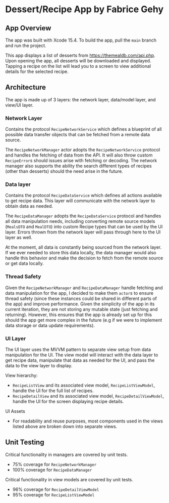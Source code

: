 #  Dessert/Recipe App by Fabrice Gehy

## App Overview
The app was built with Xcode 15.4. To build the app, pull the `main` branch and run the project.

This app displays a list of desserts from https://themealdb.com/api.php. Upon opening the app, all desserts will be downloaded and displayed. Tapping a recipe on the list will lead you to a screen to view additional details for the selected recipe. 

## Architecture
The app is made up of 3 layers: the network layer, data/model layer, and view/UI layer. 

### Network Layer
Contains the protocol `RecipeNetworkService` which defines a blueprint of all possible data transfer objects that can be fetched from a remote data source.
    
The `RecipeNetworkManager` actor adopts the `RecipeNetworkService` protocol and handles the fetching of data from the API. It will also throw custom `RecipeError`s should issues arise with fetching or decoding. The network manager also supports the ability the search different types of recipes (other than desserts) should the need arise in the future.
    
### Data layer
   Contains the protocol `RecipeDataService` which defines all actions available to get recipe data. This layer will communicate with the network layer to obtain data as needed.
    
   The `RecipeDataManager` adopts the `RecipeDataService` protocol and handles all data manipulation needs, including converting remote source models (`MealsDTO` and `MealDTO`) into custom Recipe types that can be used by the UI layer. Errors thrown from the network layer will pass through here to the UI layer as well.

   At the moment, all data is constantly being sourced from the network layer. If we ever needed to store this data locally, the data manager would also handle this behavior and make the decision to fetch from the remote source or get data locally.

### Thread Safety
   Given the `RecipeNetworkManager` and `RecipeDataManager` handle fetching and data manipulation for the app, I decided to make them `actor`s to ensure thread safety (since these instances could be shared in different parts of the app) and improve performance. Given the simplicity of the app in its current iteration, they are not storing any mutable state (just fetching and returning). However, this ensures that the app is already set up for this should the app get more complex in the future (e.g if we were to implement data storage or data update requirements).
    
### UI Layer

   The UI layer uses the MVVM pattern to separate view setup from data manipulation for the UI. The view model will interact with the data layer to get recipe data, manipulate that data as needed for the UI, and pass the data to the view layer to display.
    
View hierarchy:
   - `RecipeListView` and its associated view model, `RecipeListViewModel`, handle the UI for the full list of recipes.
   - `RecipeDetailView` and its associated view model, `RecipeDetailViewModel`, handle the UI for the screen displaying recipe details.

UI Assets
   - For readability and reuse purposes, most components used in the views listed above are broken down into separate views.
        
        
## Unit Testing
Critical functionality in managers are covered by unit tests.
   - 75% coverage for `RecipeNetworkManager`
   - 100% coverage for `RecipeDataManager`    

Critical functionality in view models are covered by unit tests.
   - 96% coverage for `RecipeDetailViewModel`
   - 95% coverage for `RecipeListViewModel`
